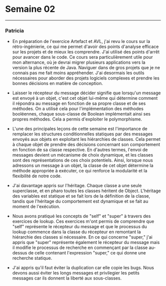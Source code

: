 # Semaine 02

---
### Patricia
- En préparation de l'exercice Artefact et AVL, j'ai revu le cours sur la rétro-ingénierie, ce qui me permet d'avoir des points d'analyse efficace sur les projets et de mieux les comprendre. J'ai utilisé des points d'arrêt pour avancer dans le code. Ce cours sera particulièrement utile pour mon alternance, où je devrai migrer plusieurs applications vers la version la plus récente de Java. Naviguer dans de gros projets que je ne connais pas me fait moins appréhender. J'ai desormais les outils nécessaires pour aborder des projets logiciels complexes et prendre les bonnes décisions en matière de conception.

- Laisser le récepteur du message décider signifie que lorsqu'un message est envoyé à un objet, c'est cet objet lui-même qui détermine comment il répondra au message en fonction de sa propre classe et de ses méthodes. On a utilisé cela pour l'implémentation des méthodes booléennes, chaque sous-classe de Boolean implémentait ainsi ses propres méthodes. Cela a permis d'exploiter le polymorphisme.

- L'une des principales leçons de cette semaine est l'importance de remplacer les structures conditionnelles statiques par des messages envoyés aux objets en exploitant les hiérarchies de classes. Cela permet à chaque objet de prendre des décisions concernant son comportement en fonction de sa classe respective. En d'autres termes, l'envoi de messages devient un mécanisme de choix dynamique, et les classes sont des représentations de ces choix potentiels. Ainsi, lorsque nous adressons un message à un objet, la classe de cet objet détermine la méthode appropriée à exécuter, ce qui renforce la modularité et la flexibilité de notre code.

- J'ai davantage appris sur l'héritage. Chaque classe a une seule superclasse, et en pharo toutes les classes héritent de Object. L'héritage des variables est statique et se fait lors de la définition de la classe, tandis que l'héritage du comportement est dynamique et se fait au moment de l'exécution.
  
- Nous avons pratiqué les concepts de "self" et "super" à travers des exercices de lookup. Ces exercices m'ont permis de comprendre que "self" représente le récepteur du message et que le processus du lookup commence dans la classe du récepteur en remontant la hiérarchie des classes si nécessaire. En ce qui concerne "super," j'ai appris que "super" représente également le récepteur du message mais il modifie le processus de recherche en commençant par la classe au-dessus de celle contenant l'expression "super," ce qui donne une recherche statique.

- J'ai appris qu'il faut éviter la duplication car elle copie les bugs. Nous devons aussi éviter les longs messages et privilegier les petits messages car ils donnent la liberté aux sous-classes.
